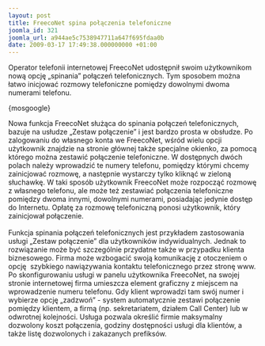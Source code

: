```yaml
---
layout: post
title: FreecoNet spina połączenia telefoniczne
joomla_id: 321
joomla_url: a944ae5c7538947711a647f695fdaa0b
date: 2009-03-17 17:49:38.000000000 +01:00
---
```

Operator telefonii internetowej FreecoNet udostępnił swoim użytkownikom nową opcję &bdquo;spinania&rdquo; połączeń telefonicznych. Tym sposobem można łatwo inicjować rozmowy telefoniczne pomiędzy dowolnymi dwoma numerami telefonu.<p>{mosgoogle}</p><p>Nowa funkcja FreecoNet służąca do spinania połączeń telefonicznych, bazuje na usłudze &bdquo;Zestaw połączenie&rdquo; i jest bardzo prosta w obsłudze. Po zalogowaniu do własnego konta we FreecoNet, wśr&oacute;d wielu opcji użytkownik znajdzie na stronie gł&oacute;wnej także specjalne okienko, za pomocą kt&oacute;rego można zestawić połączenie telefoniczne. W dostępnych dw&oacute;ch polach należy wprowadzić te numery telefonu, pomiędzy kt&oacute;rymi chcemy zainicjować rozmowę, a następnie wystarczy tylko kliknąć w zieloną słuchawkę. W taki spos&oacute;b użytkownik FreecoNet może rozpocząć rozmowę z własnego telefonu, ale może też zestawiać połączenia telefoniczne pomiędzy dwoma innymi, dowolnymi numerami, posiadając jedynie dostęp do Internetu. Opłatę za rozmowę telefoniczną ponosi użytkownik, kt&oacute;ry zainicjował połączenie.<br /><br />Funkcja spinania połączeń telefonicznych jest przykładem zastosowania usługi &bdquo;Zestaw połączenie&rdquo; dla użytkownik&oacute;w indywidualnych. Jednak to rozwiązanie może być szczeg&oacute;lnie przydatne także w przypadku klienta biznesowego. Firma może wzbogacić swoją komunikację z otoczeniem o opcję&nbsp; szybkiego nawiązywania kontaktu telefonicznego przez stronę www. Po skonfigurowaniu usługi w panelu użytkownika FreecoNet, na swojej stronie internetowej firma umieszcza element graficzny z miejscem na wprowadzenie numeru telefonu. Gdy klient wprowadzi tam sw&oacute;j numer i wybierze opcję &bdquo;zadzwoń&rdquo; - system automatycznie zestawi połączenie pomiędzy klientem, a firmą (np. sekretariatem, działem Call Center) lub w odwrotnej kolejności. Usługa pozwala określić firmie maksymalny dozwolony koszt połączenia, godziny dostępności usługi dla klient&oacute;w, a także listę dozwolonych i zakazanych prefiks&oacute;w. </p>
